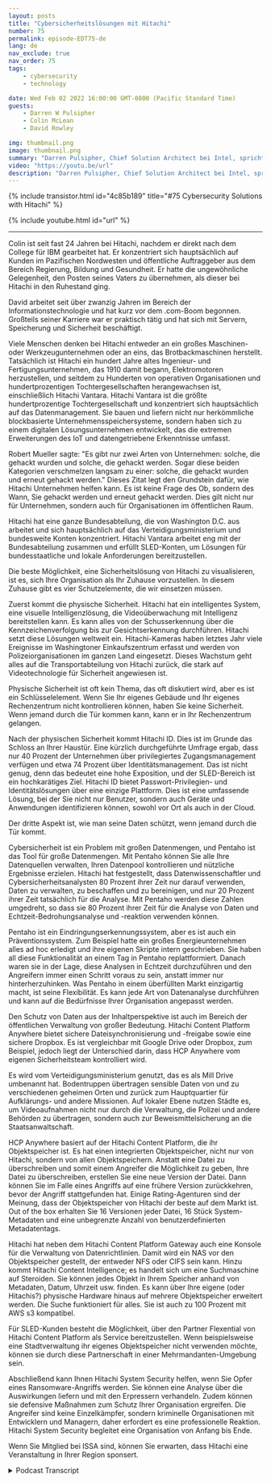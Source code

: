 ```yaml
---
layout: posts
title: "Cybersicherheitslösungen mit Hitachi"
number: 75
permalink: episode-EDT75-de
lang: de
nav_exclude: true
nav_order: 75
tags:
    - cybersecurity
    - technology

date: Wed Feb 02 2022 16:00:00 GMT-0800 (Pacific Standard Time)
guests:
    - Darren W Pulsipher
    - Colin McLean
    - David Rowley

img: thumbnail.png
image: thumbnail.png
summary: "Darren Pulsipher, Chief Solution Architect bei Intel, spricht mit Colin McLean von Hitachi, dem Global Team Lead bei Intel, und David Rowley, dem Senior Solutions Consultant, über das umfassende Angebot von Hitachi im Bereich der Cybersicherheit."
video: "https://youtu.be/url"
description: "Darren Pulsipher, Chief Solution Architect bei Intel, spricht mit Colin McLean von Hitachi, dem Global Team Lead bei Intel, und David Rowley, dem Senior Solutions Consultant, über das umfassende Angebot von Hitachi im Bereich der Cybersicherheit."
---
```


<div>
{% include transistor.html id="4c85b189" title="#75 Cybersecurity Solutions with Hitachi" %}

{% include youtube.html id="url" %}
</div>

---

Colin ist seit fast 24 Jahren bei Hitachi, nachdem er direkt nach dem College für IBM gearbeitet hat. Er konzentriert sich hauptsächlich auf Kunden im Pazifischen Nordwesten und öffentliche Auftraggeber aus dem Bereich Regierung, Bildung und Gesundheit. Er hatte die ungewöhnliche Gelegenheit, den Posten seines Vaters zu übernehmen, als dieser bei Hitachi in den Ruhestand ging.

David arbeitet seit über zwanzig Jahren im Bereich der Informationstechnologie und hat kurz vor dem .com-Boom begonnen. Großteils seiner Karriere war er praktisch tätig und hat sich mit Servern, Speicherung und Sicherheit beschäftigt.

Viele Menschen denken bei Hitachi entweder an ein großes Maschinen- oder Werkzeugunternehmen oder an eins, das Brotbackmaschinen herstellt. Tatsächlich ist Hitachi ein hundert Jahre altes Ingenieur- und Fertigungsunternehmen, das 1910 damit begann, Elektromotoren herzustellen, und seitdem zu Hunderten von operativen Organisationen und hundertprozentigen Tochtergesellschaften herangewachsen ist, einschließlich Hitachi Vantara. Hitachi Vantara ist die größte hundertprozentige Tochtergesellschaft und konzentriert sich hauptsächlich auf das Datenmanagement. Sie bauen und liefern nicht nur herkömmliche blockbasierte Unternehmensspeichersysteme, sondern haben sich zu einem digitalen Lösungsunternehmen entwickelt, das die extremen Erweiterungen des IoT und datengetriebene Erkenntnisse umfasst.

Robert Mueller sagte: "Es gibt nur zwei Arten von Unternehmen: solche, die gehackt wurden und solche, die gehackt werden. Sogar diese beiden Kategorien verschmelzen langsam zu einer: solche, die gehackt wurden und erneut gehackt werden." Dieses Zitat legt den Grundstein dafür, wie Hitachi Unternehmen helfen kann. Es ist keine Frage des Ob, sondern des Wann, Sie gehackt werden und erneut gehackt werden. Dies gilt nicht nur für Unternehmen, sondern auch für Organisationen im öffentlichen Raum.

Hitachi hat eine ganze Bundesabteilung, die von Washington D.C. aus arbeitet und sich hauptsächlich auf das Verteidigungsministerium und bundesweite Konten konzentriert. Hitachi Vantara arbeitet eng mit der Bundesabteilung zusammen und erfüllt SLED-Konten, um Lösungen für bundesstaatliche und lokale Anforderungen bereitzustellen.

Die beste Möglichkeit, eine Sicherheitslösung von Hitachi zu visualisieren, ist es, sich Ihre Organisation als Ihr Zuhause vorzustellen. In diesem Zuhause gibt es vier Schutzelemente, die wir einsetzen müssen.

Zuerst kommt die physische Sicherheit. Hitachi hat ein intelligentes System, eine visuelle Intelligenzlösung, die Videoüberwachung mit Intelligenz bereitstellen kann. Es kann alles von der Schusserkennung über die Kennzeichenverfolgung bis zur Gesichtserkennung durchführen. Hitachi setzt diese Lösungen weltweit ein. Hitachi-Kameras haben letztes Jahr viele Ereignisse im Washingtoner Einkaufszentrum erfasst und werden von Polizeiorganisationen im ganzen Land eingesetzt. Dieses Wachstum geht alles auf die Transportabteilung von Hitachi zurück, die stark auf Videotechnologie für Sicherheit angewiesen ist.

Physische Sicherheit ist oft kein Thema, das oft diskutiert wird, aber es ist ein Schlüsselelement. Wenn Sie Ihr eigenes Gebäude und Ihr eigenes Rechenzentrum nicht kontrollieren können, haben Sie keine Sicherheit. Wenn jemand durch die Tür kommen kann, kann er in Ihr Rechenzentrum gelangen.

Nach der physischen Sicherheit kommt Hitachi ID. Dies ist im Grunde das Schloss an Ihrer Haustür. Eine kürzlich durchgeführte Umfrage ergab, dass nur 40 Prozent der Unternehmen über privilegiertes Zugangsmanagement verfügen und etwa 74 Prozent über Identitätsmanagement. Das ist nicht genug, denn das bedeutet eine hohe Exposition, und der SLED-Bereich ist ein hochkarätiges Ziel. Hitachi ID bietet Passwort-Privilegien- und Identitätslösungen über eine einzige Plattform. Dies ist eine umfassende Lösung, bei der Sie nicht nur Benutzer, sondern auch Geräte und Anwendungen identifizieren können, sowohl vor Ort als auch in der Cloud.

Der dritte Aspekt ist, wie man seine Daten schützt, wenn jemand durch die Tür kommt.

Cybersicherheit ist ein Problem mit großen Datenmengen, und Pentaho ist das Tool für große Datenmengen. Mit Pentaho können Sie alle Ihre Datenquellen verwalten, Ihren Datenpool kontrollieren und nützliche Ergebnisse erzielen. Hitachi hat festgestellt, dass Datenwissenschaftler und Cybersicherheitsanalysten 80 Prozent ihrer Zeit nur darauf verwenden, Daten zu verwalten, zu beschaffen und zu bereinigen, und nur 20 Prozent ihrer Zeit tatsächlich für die Analyse. Mit Pentaho werden diese Zahlen umgedreht, so dass sie 80 Prozent ihrer Zeit für die Analyse von Daten und Echtzeit-Bedrohungsanalyse und -reaktion verwenden können.

Pentaho ist ein Eindringungserkennungssystem, aber es ist auch ein Präventionssystem. Zum Beispiel hatte ein großes Energieunternehmen alles ad hoc erledigt und ihre eigenen Skripte intern geschrieben. Sie haben all diese Funktionalität an einem Tag in Pentaho replattformiert. Danach waren sie in der Lage, diese Analysen in Echtzeit durchzuführen und den Angreifern immer einen Schritt voraus zu sein, anstatt immer nur hinterherzuhinken. Was Pentaho in einem überfüllten Markt einzigartig macht, ist seine Flexibilität. Es kann jede Art von Datenanalyse durchführen und kann auf die Bedürfnisse Ihrer Organisation angepasst werden.

Den Schutz von Daten aus der Inhaltperspektive ist auch im Bereich der öffentlichen Verwaltung von großer Bedeutung. Hitachi Content Platform Anywhere bietet sichere Dateisynchronisierung und -freigabe sowie eine sichere Dropbox. Es ist vergleichbar mit Google Drive oder Dropbox, zum Beispiel, jedoch liegt der Unterschied darin, dass HCP Anywhere vom eigenen Sicherheitsteam kontrolliert wird.

Es wird vom Verteidigungsministerium genutzt, das es als Mill Drive umbenannt hat. Bodentruppen übertragen sensible Daten von und zu verschiedenen geheimen Orten und zurück zum Hauptquartier für Aufklärungs- und andere Missionen. Auf lokaler Ebene nutzen Städte es, um Videoaufnahmen nicht nur durch die Verwaltung, die Polizei und andere Behörden zu übertragen, sondern auch zur Beweismittelsicherung an die Staatsanwaltschaft.

HCP Anywhere basiert auf der Hitachi Content Platform, die ihr Objektspeicher ist. Es hat einen integrierten Objektspeicher, nicht nur von Hitachi, sondern von allen Objektspeichern. Anstatt eine Datei zu überschreiben und somit einem Angreifer die Möglichkeit zu geben, Ihre Datei zu überschreiben, erstellen Sie eine neue Version der Datei. Dann können Sie im Falle eines Angriffs auf eine frühere Version zurückkehren, bevor der Angriff stattgefunden hat. Einige Rating-Agenturen sind der Meinung, dass der Objektspeicher von Hitachi der beste auf dem Markt ist. Out of the box erhalten Sie 16 Versionen jeder Datei, 16 Stück System-Metadaten und eine unbegrenzte Anzahl von benutzerdefinierten Metadatentags.

Hitachi hat neben dem Hitachi Content Platform Gateway auch eine Konsole für die Verwaltung von Datenrichtlinien. Damit wird ein NAS vor den Objektspeicher gestellt, der entweder NFS oder CIFS sein kann. Hinzu kommt Hitachi Content Intelligence; es handelt sich um eine Suchmaschine auf Steroiden. Sie können jedes Objekt in Ihrem Speicher anhand von Metadaten, Datum, Uhrzeit usw. finden. Es kann über Ihre eigene (oder Hitachis?) physische Hardware hinaus auf mehrere Objektspeicher erweitert werden. Die Suche funktioniert für alles. Sie ist auch zu 100 Prozent mit AWS s3 kompatibel.

Für SLED-Kunden besteht die Möglichkeit, über den Partner Flexential von Hitachi Content Platform als Service bereitzustellen. Wenn beispielsweise eine Stadtverwaltung ihr eigenes Objektspeicher nicht verwenden möchte, können sie durch diese Partnerschaft in einer Mehrmandanten-Umgebung sein.

Abschließend kann Ihnen Hitachi System Security helfen, wenn Sie Opfer eines Ransomware-Angriffs werden. Sie können eine Analyse über die Auswirkungen liefern und mit den Erpressern verhandeln. Zudem können sie defensive Maßnahmen zum Schutz Ihrer Organisation ergreifen. Die Angreifer sind keine Einzelkämpfer, sondern kriminelle Organisationen mit Entwicklern und Managern, daher erfordert es eine professionelle Reaktion. Hitachi System Security begleitet eine Organisation von Anfang bis Ende.

Wenn Sie Mitglied bei ISSA sind, können Sie erwarten, dass Hitachi eine Veranstaltung in Ihrer Region sponsert.



<details>
<summary> Podcast Transcript </summary>

<p></p>

</details>
